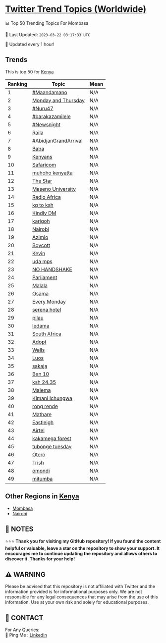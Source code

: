 [Twitter Trend Topics (Worldwide)](https://github.com/ErcinDedeoglu/Twitter-Trend-Topics)
==========


📊 Top 50 Trending Topics For Mombasa

📆 Last Updated: `2023-03-22 03:17:33 UTC`

🔧 Updated every 1 hour!


## Trends

This is top 50 for [Kenya](</Kenya>)

| Ranking | Topic | Mean |
| ------- | ------------ | ------------ |
| 1 | [#Maandamano](http://twitter.com/search?q=%23Maandamano) | N/A |
| 2 | [Monday and Thursday](http://twitter.com/search?q=Monday+and+Thursday) | N/A |
| 3 | [#Nuru47](http://twitter.com/search?q=%23Nuru47) | N/A |
| 4 | [#barakazamilele](http://twitter.com/search?q=%23barakazamilele) | N/A |
| 5 | [#Newsnight](http://twitter.com/search?q=%23Newsnight) | N/A |
| 6 | [Raila](http://twitter.com/search?q=Raila) | N/A |
| 7 | [#AbidjanGrandArrival](http://twitter.com/search?q=%23AbidjanGrandArrival) | N/A |
| 8 | [Baba](http://twitter.com/search?q=Baba) | N/A |
| 9 | [Kenyans](http://twitter.com/search?q=Kenyans) | N/A |
| 10 | [Safaricom](http://twitter.com/search?q=Safaricom) | N/A |
| 11 | [muhoho kenyatta](http://twitter.com/search?q=muhoho+kenyatta) | N/A |
| 12 | [The Star](http://twitter.com/search?q=The+Star) | N/A |
| 13 | [Maseno University](http://twitter.com/search?q=Maseno+University) | N/A |
| 14 | [Radio Africa](http://twitter.com/search?q=Radio+Africa) | N/A |
| 15 | [kg to ksh](http://twitter.com/search?q=kg+to+ksh) | N/A |
| 16 | [Kindly DM](http://twitter.com/search?q=Kindly+DM) | N/A |
| 17 | [karigoh](http://twitter.com/search?q=karigoh) | N/A |
| 18 | [Nairobi](http://twitter.com/search?q=Nairobi) | N/A |
| 19 | [Azimio](http://twitter.com/search?q=Azimio) | N/A |
| 20 | [Boycott](http://twitter.com/search?q=Boycott) | N/A |
| 21 | [Kevin](http://twitter.com/search?q=Kevin) | N/A |
| 22 | [uda mps](http://twitter.com/search?q=uda+mps) | N/A |
| 23 | [NO HANDSHAKE](http://twitter.com/search?q=NO+HANDSHAKE) | N/A |
| 24 | [Parliament](http://twitter.com/search?q=Parliament) | N/A |
| 25 | [Malala](http://twitter.com/search?q=Malala) | N/A |
| 26 | [Osama](http://twitter.com/search?q=Osama) | N/A |
| 27 | [Every Monday](http://twitter.com/search?q=Every+Monday) | N/A |
| 28 | [serena hotel](http://twitter.com/search?q=serena+hotel) | N/A |
| 29 | [pilau](http://twitter.com/search?q=pilau) | N/A |
| 30 | [ledama](http://twitter.com/search?q=ledama) | N/A |
| 31 | [South Africa](http://twitter.com/search?q=South+Africa) | N/A |
| 32 | [Adopt](http://twitter.com/search?q=Adopt) | N/A |
| 33 | [Walls](http://twitter.com/search?q=Walls) | N/A |
| 34 | [Luos](http://twitter.com/search?q=Luos) | N/A |
| 35 | [sakaja](http://twitter.com/search?q=sakaja) | N/A |
| 36 | [Ben 10](http://twitter.com/search?q=Ben+10) | N/A |
| 37 | [ksh 24.35](http://twitter.com/search?q=ksh+24.35) | N/A |
| 38 | [Malema](http://twitter.com/search?q=Malema) | N/A |
| 39 | [Kimani Ichungwa](http://twitter.com/search?q=Kimani+Ichungwa) | N/A |
| 40 | [rong rende](http://twitter.com/search?q=rong+rende) | N/A |
| 41 | [Mathare](http://twitter.com/search?q=Mathare) | N/A |
| 42 | [Eastleigh](http://twitter.com/search?q=Eastleigh) | N/A |
| 43 | [Airtel](http://twitter.com/search?q=Airtel) | N/A |
| 44 | [kakamega forest](http://twitter.com/search?q=kakamega+forest) | N/A |
| 45 | [tubonge tuesday](http://twitter.com/search?q=tubonge+tuesday) | N/A |
| 46 | [Otero](http://twitter.com/search?q=Otero) | N/A |
| 47 | [Trish](http://twitter.com/search?q=Trish) | N/A |
| 48 | [omondi](http://twitter.com/search?q=omondi) | N/A |
| 49 | [mitumba](http://twitter.com/search?q=mitumba) | N/A |



## Other Regions in [Kenya](</Kenya>)

* [Mombasa](</Kenya/Mombasa.md>)
* [Nairobi](</Kenya/Nairobi.md>)



## 📝 NOTES

⭐⭐⭐ **Thank you for visiting my GitHub repository! If you found the content helpful or valuable, leave a star on the repository to show your support. It encourages me to continue updating the repository and allows others to discover it. Thanks for your help!**


## ⚠️ WARNING

Please be advised that this repository is not affiliated with Twitter and the information provided is for informational purposes only. We are not responsible for any legal consequences that may arise from the use of this information. Use at your own risk and solely for educational purposes.


## 📨 CONTACT

 For Any Queries:  
            🏓 Ping Me : [LinkedIn](https://www.linkedin.com/in/ercindedeoglu/)
